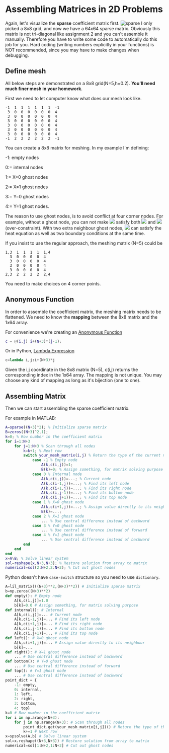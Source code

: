 # Assembling Matrices in 2D Problems
Again, let's visualize the **sparse** coefficient matrix first.
![sparse](https://user-images.githubusercontent.com/12702149/109998150-f29ea800-7cde-11eb-8401-53665a539a6f.png)
I only picked a 8x8 grid, and now we have a 64x64 sparse matrix. Obviously this matrix is not tri-diagonal like assignment 2 and you can't assemble it manually. Therefore you have to write some code to automatically do this job for you. Hard coding (writing numbers explicitly in your functions) is NOT recommended, since you may have to make changes when debugging.

## Define mesh
All below steps are demonstrated on a 8x8 grid(N=5,h=0.2). **You'll need much finer mesh in your homework**.

First we need to let computer know what does our mesh look like.
```
-1  1  1  1  1  1  1  -1
 3  0  0  0  0  0  0  4
 3  0  0  0  0  0  0  4
 3  0  0  0  0  0  0  4
 3  0  0  0  0  0  0  4
 3  0  0  0  0  0  0  4
 3  0  0  0  0  0  0  4
-1  2  2  2  2  2  2  -1
```
You can create a 8x8 matrix for meshing. In my example I'm defining:

-1: empty nodes

0:= internal nodes

1:= X=0 ghost nodes

2:= X=1 ghost nodes

3:= Y=0 ghost nodes

4:= Y=1 ghost nodes.

The reason to use ghost nodes, is to avoid conflict at four corner nodes. For example, without a ghost node, you can not make <img src="https://render.githubusercontent.com/render/math?math=\theta(0,0)"> satisfy both <img src="https://render.githubusercontent.com/render/math?math=\theta(0,0)=1"> and <img src="https://render.githubusercontent.com/render/math?math=\frac{d}{dx}\theta(0,0)=0"> (over-constraint). With two extra neighbour ghost nodes, <img src="https://render.githubusercontent.com/render/math?math=\theta(0,0)"> can satisfy the heat equation as well as two boundary conditions at the same time.

If you insist to use the regular approach, the meshing matrix (N=5) could be
```
1,3  1  1  1  1  1,4
  3  0  0  0  0  4
  3  0  0  0  0  4
  3  0  0  0  0  4
  3  0  0  0  0  4
2,3  2  2  2  2  2,4
```
You need to make choices on 4 corner points.
## Anonymous Function
In order to assemble the coefficient matrix, the meshing matrix needs to be flattened. We need to know the **mapping** between the 8x8 matrix and the 1x64 array.

For convenience we're creating an [Anonymous Function](https://www.mathworks.com/help/matlab/matlab_prog/anonymous-functions.html)
```MATLAB
c = @(i,j) i+(N+3)*(j-1);
```
Or in Python, [Lambda Expression](https://docs.python.org/3/reference/expressions.html?highlight=lambda%20expression#lambda)
```Python
c=lambda i,j:i+(N+3)*j
```
Given the i,j coordinate in the 8x8 matrix (N=5), c(i,j) returns the corresponding index in the 1x64 array. The mapping is not unique. You may choose any kind of mapping as long as it's bijection (one to one).

## Assembling Matrix
Then we can start assembling the sparse coefficient matrix.

For example in MATLAB:
```MATLAB
A=sparse((N+3)^2); % Initialize sparse matrix
B=zeros((N+3)^2,1);
k=0; % Row number in the coefficient matrix
for i=1:N+3
    for j=1:N+3 % Scan through all nodes
        k=k+1; % Next row
        switch your_mesh_matrix(i,j) % Return the type of the current node as we defined
            case -1 % Empty node
                A(k,c(i,j))=1;
                B(k)=0; % Assign something, for matrix solving purpose
            case 0 % Internal node
                A(k,c(i,j))=...; % Current node
                A(k,c(i-1,j))=...; % Find its left node
                A(k,c(i+1,j))=...; % Find its right node
                A(k,c(i,j-1))=...; % Find its bottom node
                A(k,c(i,j+1))=...; % Find its top node
            case 1 % X=0 ghost node
                A(k,c(i+1,j))=...; % Assign value directly to its neighbour
                B(k)=...;
            case 2 % X=1 ghost node
                ... % Use central difference instead of backward
            case 3 % Y=0 ghost node
                ... % Use central difference instead of forward
            case 4 % Y=1 ghost node
                ... % Use central difference instead of backward
        end
    end
end
x=A\B; % Solve linear system
sol=reshape(x,N+3,N+3); % Restore solution from array to matrix
numerical=sol(2:N+2,2:N+2); % Cut out ghost nodes
```
Python doesn't have `case-switch` structure so you need to use `dictionary`.
```Python
A=lil_matrix(((N+3)**2,(N+3)**2)) # Initialize sparse matrix
b=np.zeros((N+3)**2)
def empty(): # Empty node
    A[k,c(i,j)]=1.0
    b[k]=0.0 # Assign something, for matrix solving purpose
def internal(): # Internal
    A[k,c(i,j)]=... # Current node
    A[k,c(i-1,j)]=... # Find its left node
    A[k,c(i+1,j)]=... # Find its right node
    A[k,c(i,j-1)]=... # Find its bottom node
    A[k,c(i,j+1)]=... # Find its top node
def left(): # X=0 ghost node
    A[k,c(i+1,j)]=... # Assign value directly to its neighbour
    b[k]=...
def right(): # X=1 ghost node
    ... # Use central difference instead of backward
def bottom(): # Y=0 ghost node
    ... # Use central difference instead of forward
def top(): # Y=1 ghost node
    ... # Use central difference instead of backward
point_dict = {
    -1: empty,
    0: internal,
    1: left,
    2: right,
    3: bottom,
    4: top}
k=0 # Row number in the coefficient matrix
for i in np.arange(N+3): 
    for j in np.arange(N+3): # Scan through all nodes
        point_dict.get(your_mesh_matrix[i,j])() # Return the type of the current node as we defined
        k+=1 # Next row
x=spsolve(A,b) # Solve linear system
sol=x.reshape((N+3,N+3)) # Restore solution from array to matrix
numerical=sol[1:N+2,1:N+2] # Cut out ghost nodes
``` 
